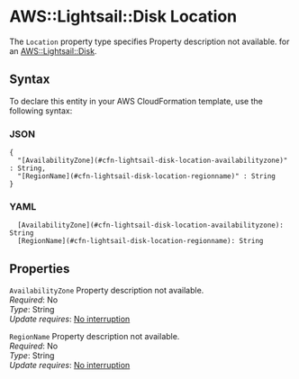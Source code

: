 # AWS::Lightsail::Disk Location<a name="aws-properties-lightsail-disk-location"></a>

<a name="aws-properties-lightsail-disk-location-description"></a>The `Location` property type specifies Property description not available\. for an [AWS::Lightsail::Disk](aws-resource-lightsail-disk.md)\.

## Syntax<a name="aws-properties-lightsail-disk-location-syntax"></a>

To declare this entity in your AWS CloudFormation template, use the following syntax:

### JSON<a name="aws-properties-lightsail-disk-location-syntax.json"></a>

```
{
  "[AvailabilityZone](#cfn-lightsail-disk-location-availabilityzone)" : String,
  "[RegionName](#cfn-lightsail-disk-location-regionname)" : String
}
```

### YAML<a name="aws-properties-lightsail-disk-location-syntax.yaml"></a>

```
  [AvailabilityZone](#cfn-lightsail-disk-location-availabilityzone): String
  [RegionName](#cfn-lightsail-disk-location-regionname): String
```

## Properties<a name="aws-properties-lightsail-disk-location-properties"></a>

`AvailabilityZone` <a name="cfn-lightsail-disk-location-availabilityzone"></a>
Property description not available\.  
_Required_: No  
_Type_: String  
_Update requires_: [No interruption](https://docs.aws.amazon.com/AWSCloudFormation/latest/UserGuide/using-cfn-updating-stacks-update-behaviors.html#update-no-interrupt)

`RegionName` <a name="cfn-lightsail-disk-location-regionname"></a>
Property description not available\.  
_Required_: No  
_Type_: String  
_Update requires_: [No interruption](https://docs.aws.amazon.com/AWSCloudFormation/latest/UserGuide/using-cfn-updating-stacks-update-behaviors.html#update-no-interrupt)
